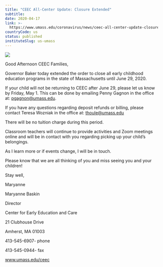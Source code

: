 ```yaml
---
title: "CEEC All-Center Update: Closure Extended"
subtitle: 
date: 2020-04-17
link: >-
  https://www.umass.edu/coronavirus/news/ceec-all-center-update-closure-extended
countryCode: us
status: published
instituteSlug: us-umass
---
```

![](https://www.umass.edu/coronavirus/sites/default/files/socialmedia/facebook.png)

Good Afternoon CEEC Families,

Governor Baker today extended the order to close all early childhood education programs in the state of Massachusetts until June 29, 2020.

If your child will not be returning to CEEC after June 29, please let us know by Friday, May 1. This can be done by emailing Penny Gagnon in the office at: pgagnon@umass.edu.

If you have any questions regarding deposit refunds or billing, please contact Teresa Wozniak in the office at: thoule@umass.edu

There will be no tuition charge during this period.

Classroom teachers will continue to provide activities and Zoom meetings online and will be in contact with you regarding picking up your child’s belongings.

As I learn more or if events change, I will be in touch.

Please know that we are all thinking of you and miss seeing you and your children!

Stay well,

Maryanne

Maryanne Baskin

Director

Center for Early Education and Care

21 Clubhouse Drive

Amherst, MA 01003

413-545-6907- phone

413-545-0944- fax

www.umass.edu/ceec